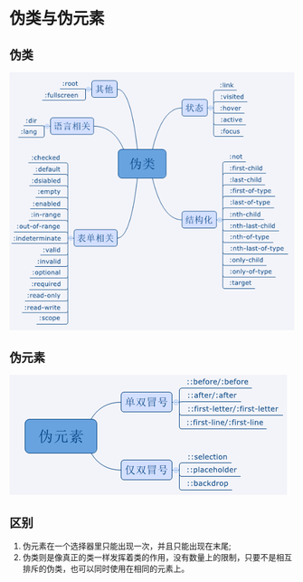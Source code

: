 # 伪类与伪元素

## 伪类

![](../.gitbook/assets/image%20%2879%29.png)

## 伪元素

![](../.gitbook/assets/image%20%2820%29.png)

## 区别

1. 伪元素在一个选择器里只能出现一次，并且只能出现在末尾;
2. 伪类则是像真正的类一样发挥着类的作用，没有数量上的限制，只要不是相互排斥的伪类，也可以同时使用在相同的元素上。

